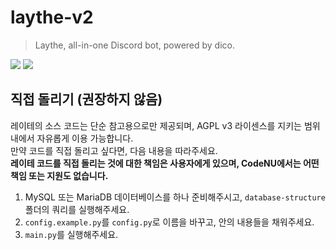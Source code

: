 # laythe-v2
> Laythe, all-in-one Discord bot, powered by dico.

![](https://koreanbots.dev/api/widget/bots/votes/872349051620831292.svg) ![](https://koreanbots.dev/api/widget/bots/servers/872349051620831292.svg)  

## 직접 돌리기 (권장하지 않음)
레이테의 소스 코드는 단순 참고용으로만 제공되며, AGPL v3 라이센스를 지키는 범위 내에서 자유롭게 이용 가능합니다.  
만약 코드를 직접 돌리고 싶다면, 다음 내용을 따라주세요.  
**레이테 코드를 직접 돌리는 것에 대한 책임은 사용자에게 있으며, CodeNU에서는 어떤 책임 또는 지원도 없습니다.**
1. MySQL 또는 MariaDB 데이터베이스를 하나 준비해주시고, `database-structure` 폴더의 쿼리를 실행해주세요.
2. `config.example.py`를 `config.py`로 이름을 바꾸고, 안의 내용들을 채워주세요.
3. `main.py`를 실행해주세요.